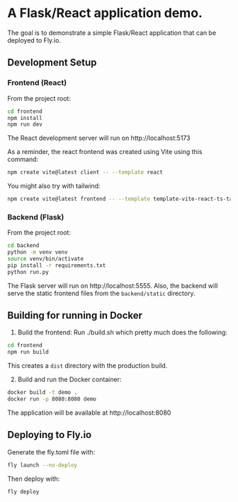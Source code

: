# A Flask/React application demo.

The goal is to demonstrate a simple Flask/React application that can be deployed to Fly.io.

## Development Setup

### Frontend (React)

From the project root:
```bash
cd frontend
npm install
npm run dev
```

The React development server will run on http://localhost:5173

As a reminder, the react frontend was created using Vite using this command:
```bash
npm create vite@latest client -- --template react
```

You might also try with tailwind:
```bash
npm create vite@latest frontend -- --template template-vite-react-ts-tailwind
```

### Backend (Flask)
From the project root:
```bash
cd backend
python -m venv venv
source venv/bin/activate 
pip install -r requirements.txt
python run.py
```

The Flask server will run on http://localhost:5555. Also, the backend will serve the static frontend files from the `backend/static` directory.


## Building for running in Docker

1. Build the frontend: Run ./build.sh which pretty much does the following:
```bash
cd frontend
npm run build
```
This creates a `dist` directory with the production build.

2. Build and run the Docker container:
```bash
docker build -t demo .
docker run -p 8080:8080 demo
```

The application will be available at http://localhost:8080

## Deploying to Fly.io

Generate the fly.toml file with:
```bash
fly launch --no-deploy
```

Then deploy with:
```bash
fly deploy
```
